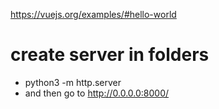 https://vuejs.org/examples/#hello-world

# create server in folders 
- python3 -m http.server
- and then go to http://0.0.0.0:8000/ 
